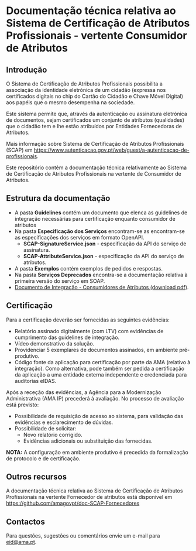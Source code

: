 
# Documentação técnica relativa ao Sistema de Certificação de Atributos Profissionais - vertente Consumidor de Atributos


## Introdução
O Sistema de Certificação de Atributos Profissionais possibilita a associação da identidade eletrónica de um cidadão (expressa nos certificados digitais no chip do Cartão do Cidadão e Chave Móvel Digital) aos papéis que o mesmo desempenha na sociedade.

Este sistema permite que, através da autenticação ou assinatura eletrónica de documentos, sejam certificados um conjunto de atributos (qualidades) que o cidadão tem e lhe estão atribuídos por Entidades Fornecedoras de Atributos. 

Mais informação sobre Sistema de Certificação de Atributos Profissionais (SCAP) em https://www.autenticacao.gov.pt/web/guest/a-autenticacao-de-profissionais.

Este repositório contêm a documentação técnica relativamente ao Sistema de Certificação de Atributos Profissionais na vertente de Consumidor de Atributos.

## Estrutura da documentação

* A pasta **Guidelines** contém um documento que elenca as guidelines de integração necessárias para certificação enquanto consumidor de atributos
* Na pasta **Especificação dos Serviços** encontram-se as encontram-se as especificações dos serviços em formato OpenAPI. 
	* **SCAP-SignatureService.json** - especificação da API do serviço de assinatura.
	* **SCAP-AttributeService.json** - especificação da API do serviço de atributos.
* A pasta **Exemplos** contém exemplos de pedidos e respostas.
* Na pasta **Serviços Deprecados** encontra-se a documentação relativa à primeira versão do serviço em SOAP.
* [Documento de Integração - Consumidores de Atributos (download pdf)](https://amagovpt.github.io/doc-SCAP-Consumidores/AMA&#32;-&#32;SCAP&#32;Documento&#32;de&#32;Integração&#32;-&#32;Consumidores&#32;de&#32;Atributos.pdf).


## Certificação
Para a certificação deverão ser fornecidas as seguintes evidências:
* Relatório assinado digitalmente (com LTV) com evidências de cumprimento das guidelines de integração.
* Vídeo demonstrativo da solução.
* Providenciar 5 exemplares de documentos assinados, em ambiente pré-produtivo.
* Código fonte da aplicação para certificação por parte da AMA (relativo à integração). Como alternativa, pode também ser pedida a certificação da aplicação a uma entidade externa independente e credenciada para auditorias eIDAS.

Após a receção das evidências, a Agência para a Modernização Administrativa (AMA IP)  precederá à avaliação.
No processo de avaliação está previsto: 
 - Possibilidade de requisição de acesso ao sistema, para validação das evidências e esclarecimento de dúvidas.
 - Possibilidade de solicitar:
	 -  Novo relatório corrigido.
	 - Evidências adicionais ou substituição das fornecidas.

**NOTA:** A configuração em ambiente produtivo é precedida da formalização de protocolo e de certificação.

## Outros recursos
A documentação técnica relativa ao Sistema de Certificação de Atributos Profissionais na vertente Fornecedor de atributos está disponível em https://github.com/amagovpt/doc-SCAP-Fornecedores

## Contactos
Para questões, sugestões ou comentários envie um e-mail para eid@ama.pt.